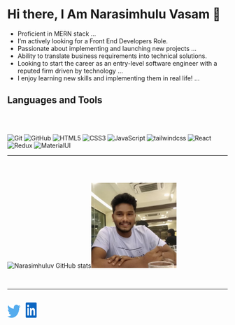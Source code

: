 # Hi there, I Am Narasimhulu Vasam 👋

- Proficient in MERN stack ...
- I’m actively looking for a Front End Developers Role.
- Passionate about implementing and launching new projects ...
- Ability to translate business requirements into technical solutions.
- Looking to start the career as an entry-level software engineer with a reputed firm driven by technology ...
- I enjoy learning new skills and implementing them in real life! ...

## Languages and Tools

<br /><br />

<!-- <img width="30px" style="margin-left: 1rem"  height="30px" src="./images/git.png" /> <img width="30px" style="margin-left: 1rem" height="30px" src="./images/html.svg"> <img width="30px" style="margin-left: 1rem" height="30px" src="./images/css.svg"><img width="30px" style="margin-left: 1rem" height="30px" src="./images/js.svg"> <img width="30px" style="margin-left: 1rem" height="30px" src="./images/react.svg"> <img width="30px" style="margin-left: 1rem" height="30px" src="./images/redux.svg"> <img width="30px" style="margin-left: 1rem" height="30px" src="./images/sass.svg"> <img width="30px" style="margin-left: 1rem" height="30px" src="./images/tailwindcss.svg"> <img width="30px" style="margin-left: 1rem" height="30px" src="./images/materialui.svg"> -->

![Git](https://img.shields.io/badge/-Git-gray?style=flat-square&logo=git) ![GitHub](https://img.shields.io/badge/-GitHub-181717?style=flat-square&logo=github) ![HTML5](https://img.shields.io/badge/-HTML5-E34F26?style=flat-square&logo=html5&logoColor=white) ![CSS3](https://img.shields.io/badge/-CSS3-1572B6?style=flat-square&logo=css3) ![JavaScript](https://img.shields.io/badge/-JavaScript-gray?style=flat-square&logo=javascript) ![tailwindcss](https://img.shields.io/badge/-Tailwindcss-1572B6?style=flat-square&logo=tailwindcss) ![React](https://img.shields.io/badge/-React-gray?style=flat-square&logo=react) ![Redux](https://img.shields.io/badge/-Redux-violet?style=flat-square&logo=redux) ![MaterialUI](https://img.shields.io/badge/-MaterialUI-1572B6?style=flat-square&logo=materialui)

<hr>
  <br /><br />

<article >

<!-- [![Narasimhuluv](https://github-readme-streak-stats.herokuapp.com/?user=Narasimhuluv&theme=light)](https://github.io/Narasimhuluv)<img width="195px"  src="./images/profile.jpeg"/> -->

![Narasimhuluv GitHub stats](https://github-readme-stats.vercel.app/api?username=Narasimhuluv&show_icons=true&unhide=contribs,prs)<img width="195px"  src="./images/profile.jpeg"/>

</article>

  <br />
  <hr>

  <!-- <article> -->

<a  href="https://twitter.com/NarasimhuluV7"><img width="30" height="30" src="./images/twitter.svg" /></a> <a href="https://www.linkedin.com/in/vasam-narasimhulu-8085901b3/"> <img width="25" style="margin-left: 0.5rem; margin-top : 1rem" height="35" src="./images/linkdin.svg" /></a>

  <!-- </article> -->

